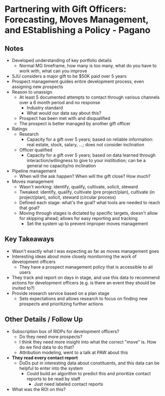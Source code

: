 # Partnering with Gift Officers: Forecasting, Moves Management, and EStablishing a Policy - Pagano
 
## Notes 

- Developed understanding of key portfolio details
    + Normal MG timeframe, how many is too many, what do you have to work with, what can you improve
- SJU considers a major gift to be $50K paid over 5 years
- Prospect management guides entire development process, even assigning new prospects
- Reason to unassign
    + At least 5 documented attempts to contact through various channels over a 6 month period and no response
        * Industry standard
        * What would our data say about this?
    + Prospect has been met with and disqualified
    + The prospect is better managed by another gift officer
- Ratings
    + Research 
        * Capacity for a gift over 5 years; based on reliable information: real estate, stock, salary, ...; does not consider inclination
    + Officer qualified
        * Capacity for a gift over 5 years; based on data learned through interaction/willingness to give to your institiution; can be a general no capacity/no inclination
- Pipeline management
    + When will the ask happen? When will the gift close? How much?
- Moves management
    + Wasn't working: identify, qualify, cultivate, solicit, steward
    + Tweaked: identify, qualify, cultivate (pre project/plan), cultivate (in project/plan), solicit, steward (circular process)
    + Defined each stage: what's the goal? what tools are needed to reach that goal?
    + Moving through stages is dictated by specific targets, doesn't allow for skipping ahead; allows for easy reporting and tracking
        * Set the system up to prevent improper moves management
 
## Key Takeaways 
 
- Wasn't exactly what I was expecting as far as moves management goes
- Interesting ideas about more closely monitorning the work of development officers
    + They have a prospect management policy that is accessible to all users
- They track and report on days in stage, and use this data to recommend actions for development officers (e.g. is there an event they should be invited to?)
- Provide research service based on a plan stage
    + Sets expectations and allows research to focus on finding new prospects and prioritizing further actions

## Other Details / Follow Up 
 
- Subscription box of RIDPs for development officers?
    + Do they need more prospects?
    + I think they need more insight into what the correct "move" is. How do we find data to do that?
    + Attribution modeling, went to a talk at PAW about this
- __They read every contact report__
    + DoDs put in interesting data about constituents, and this data can be helpful to enter into the system
        * Could build an algorithm to predict this and prioritize contact reports to be read by staff
            - Just need labeled contact reports
- What was the ROI on this?
